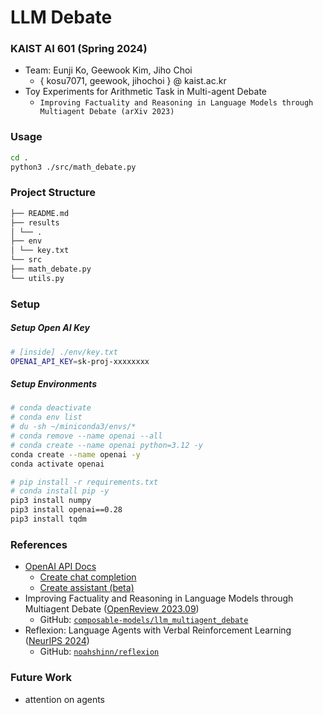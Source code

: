 # LLM Debate

### KAIST AI 601 (Spring 2024)

- Team: Eunji Ko, Geewook Kim, Jiho Choi
  - { kosu7071, geewook, jihochoi } @ kaist.ac.kr
- Toy Experiments for Arithmetic Task in Multi-agent Debate
  - `Improving Factuality and Reasoning in Language Models through Multiagent Debate (arXiv 2023)`

### Usage

```bash
cd .
python3 ./src/math_debate.py
```

### Project Structure

```markdown
├── README.md
├── results
│ └── .
├── env
│ └── key.txt
└── src
├── math_debate.py
└── utils.py
```

### Setup

##### Setup Open AI Key

```bash
# [inside] ./env/key.txt
OPENAI_API_KEY=sk-proj-xxxxxxxx
```

##### Setup Environments

```bash
# conda deactivate
# conda env list
# du -sh ~/miniconda3/envs/*
# conda remove --name openai --all
# conda create --name openai python=3.12 -y
conda create --name openai -y
conda activate openai

# pip install -r requirements.txt
# conda install pip -y
pip3 install numpy
pip3 install openai==0.28
pip3 install tqdm
```

### References

- [OpenAI API Docs](https://platform.openai.com/docs/api-reference/chat/create?lang=python)
  - [Create chat completion](https://platform.openai.com/docs/api-reference/chat/create)
  - [Create assistant (beta)](https://platform.openai.com/docs/api-reference/assistants/createAssistant)
- Improving Factuality and Reasoning in Language Models through Multiagent Debate ([OpenReview 2023.09](https://openreview.net/forum?id=QAwaaLJNCk))
  - GitHub: [`composable-models/llm_multiagent_debate`](https://github.com/composable-models/llm_multiagent_debate/tree/main)
- Reflexion: Language Agents with Verbal Reinforcement Learning ([NeurIPS 2024](https://neurips.cc/virtual/2023/poster/70114))
  - GitHub: [`noahshinn/reflexion`](https://github.com/noahshinn/reflexion)


### Future Work
* attention on agents